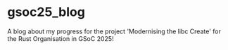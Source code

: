 # gsoc25_blog
A blog about my progress for the project 'Modernising the libc Create' for the Rust Organisation in GSoC 2025!
